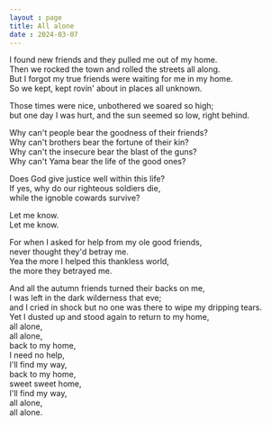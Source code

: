 ```yaml
---
layout : page
title: All alone
date : 2024-03-07
---
```


I found new friends and they pulled me out of my home.  
Then we rocked the town and rolled the streets all along.  
But I forgot my true friends were waiting for me in my home.  
So we kept, kept rovin' about in places all unknown.

Those times were nice, unbothered we soared so high;  
but one day I was hurt, and the sun seemed so low, right behind.

Why can't people bear the goodness of their friends?  
Why can't brothers bear the fortune of their kin?  
Why can't the insecure bear the blast of the guns?  
Why can't Yama bear the life of the good ones?  

Does God give justice well within this life?  
If yes, why do our righteous soldiers die,  
while the ignoble cowards survive?  

Let me know.  
Let me know.  

For when I asked for help from my ole good friends,  
never thought they'd betray me.  
Yea the more I helped this thankless world,  
the more they betrayed me.  

And all the autumn friends turned their backs on me,  
I was left in the dark wilderness that eve;  
and I cried in shock but no one was there to wipe my dripping tears.  
Yet I dusted up and stood again to return to my home,  
all alone,  
all alone,  
back to my home,  
I need no help,  
I'll find my way,  
back to my home,  
sweet sweet home,  
I'll find my way,    
all alone,    
all alone.